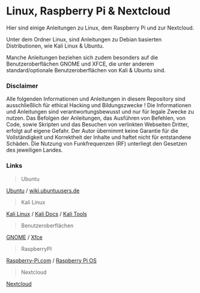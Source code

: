 # Linux, Raspberry Pi & Nextcloud

Hier sind einige Anleitungen zu Linux, dem Raspberry Pi und zur Nextcloud.

Unter dem Ordner Linux, sind Anleitungen zu Debian basierten Distributionen, wie Kali Linux & Ubuntu.

Manche Anleitungen beziehen sich zudem besonders auf die Benutzeroberflächen GNOME und XFCE, die unter anderem standard/optionale Benutzeroberflächen von Kali & Ubuntu sind.


### Disclaimer
Alle folgenden Informationen und Anleitungen in diesem Repository sind ausschließlich für ethical Hacking und Bildungszwecke !
Die Informationen und Anleitungen sind verantwortungsbewusst und nur für legale Zwecke zu nutzen.
Das Befolgen der Anleitungen, das Ausführen von Befehlen, von Code, sowie Skripten und das Besuchen von verlinkten Webseiten Dritter, erfolgt auf eigene Gefahr.
Der Autor übernimmt keine Garantie für die Vollständigkeit und Korrektheit der Inhalte und haftet nicht für entstandene Schäden.
Die Nutzung von Funkfrequenzen (RF) unterliegt den Gesetzen des jeweiligen Landes.


### Links
> Ubuntu

[Ubuntu](https://ubuntu.com/) / [wiki.ubuntuusers.de](https://wiki.ubuntuusers.de/Startseite/)



> Kali Linux

[Kali Linux](https://www.kali.org/) / [Kali Docs](https://www.kali.org/docs/) / [Kali Tools](https://www.kali.org/tools/)



> Benutzeroberflächen

[GNOME](https://www.gnome.org/) / [Xfce](https://www.xfce.org/)



> RaspberryPI

[Raspberry-Pi.com](https://www.raspberrypi.com/) / [Raspberry Pi OS](https://www.raspberrypi.com/software/)



> Nextcloud

[Nextcloud](https://nextcloud.com/)
